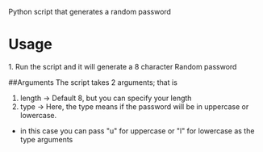 Python script that generates a random password

<h1>Usage</h1>
1. Run the script and it will generate a 8 character Random password

##Arguments
The script takes 2 arguments; that is
1. length -> Default 8, but you can specify your length
2. type -> Here, the type means if the password will be in uppercase or lowercase.

- in this case you can pass "u" for uppercase or "l" for lowercase as the type arguments

